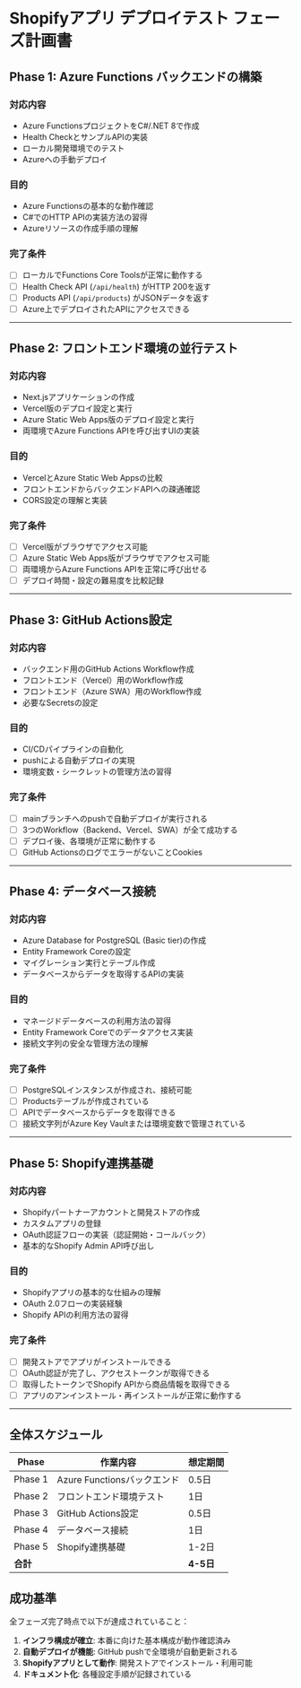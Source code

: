 # Shopifyアプリ デプロイテスト フェーズ計画書

## Phase 1: Azure Functions バックエンドの構築

### 対応内容

- Azure FunctionsプロジェクトをC#/.NET 8で作成
- Health CheckとサンプルAPIの実装
- ローカル開発環境でのテスト
- Azureへの手動デプロイ

### 目的

- Azure Functionsの基本的な動作確認
- C#でのHTTP APIの実装方法の習得
- Azureリソースの作成手順の理解

### 完了条件

- [ ]  ローカルでFunctions Core Toolsが正常に動作する
- [ ]  Health Check API (`/api/health`) がHTTP 200を返す
- [ ]  Products API (`/api/products`) がJSONデータを返す
- [ ]  Azure上でデプロイされたAPIにアクセスできる

---

## Phase 2: フロントエンド環境の並行テスト

### 対応内容

- Next.jsアプリケーションの作成
- Vercel版のデプロイ設定と実行
- Azure Static Web Apps版のデプロイ設定と実行
- 両環境でAzure Functions APIを呼び出すUIの実装

### 目的

- VercelとAzure Static Web Appsの比較
- フロントエンドからバックエンドAPIへの疎通確認
- CORS設定の理解と実装

### 完了条件

- [ ]  Vercel版がブラウザでアクセス可能
- [ ]  Azure Static Web Apps版がブラウザでアクセス可能
- [ ]  両環境からAzure Functions APIを正常に呼び出せる
- [ ]  デプロイ時間・設定の難易度を比較記録

---

## Phase 3: GitHub Actions設定

### 対応内容

- バックエンド用のGitHub Actions Workflow作成
- フロントエンド（Vercel）用のWorkflow作成
- フロントエンド（Azure SWA）用のWorkflow作成
- 必要なSecretsの設定

### 目的

- CI/CDパイプラインの自動化
- pushによる自動デプロイの実現
- 環境変数・シークレットの管理方法の習得

### 完了条件

- [ ]  mainブランチへのpushで自動デプロイが実行される
- [ ]  3つのWorkflow（Backend、Vercel、SWA）が全て成功する
- [ ]  デプロイ後、各環境が正常に動作する
- [ ]  GitHub ActionsのログでエラーがないことCookies

---

## Phase 4: データベース接続

### 対応内容

- Azure Database for PostgreSQL (Basic tier)の作成
- Entity Framework Coreの設定
- マイグレーション実行とテーブル作成
- データベースからデータを取得するAPIの実装

### 目的

- マネージドデータベースの利用方法の習得
- Entity Framework Coreでのデータアクセス実装
- 接続文字列の安全な管理方法の理解

### 完了条件

- [ ]  PostgreSQLインスタンスが作成され、接続可能
- [ ]  Productsテーブルが作成されている
- [ ]  APIでデータベースからデータを取得できる
- [ ]  接続文字列がAzure Key Vaultまたは環境変数で管理されている

---

## Phase 5: Shopify連携基礎

### 対応内容

- Shopifyパートナーアカウントと開発ストアの作成
- カスタムアプリの登録
- OAuth認証フローの実装（認証開始・コールバック）
- 基本的なShopify Admin API呼び出し

### 目的

- Shopifyアプリの基本的な仕組みの理解
- OAuth 2.0フローの実装経験
- Shopify APIの利用方法の習得

### 完了条件

- [ ]  開発ストアでアプリがインストールできる
- [ ]  OAuth認証が完了し、アクセストークンが取得できる
- [ ]  取得したトークンでShopify APIから商品情報を取得できる
- [ ]  アプリのアンインストール・再インストールが正常に動作する

---

## 全体スケジュール

| Phase | 作業内容 | 想定期間 |
| --- | --- | --- |
| Phase 1 | Azure Functionsバックエンド | 0.5日 |
| Phase 2 | フロントエンド環境テスト | 1日 |
| Phase 3 | GitHub Actions設定 | 0.5日 |
| Phase 4 | データベース接続 | 1日 |
| Phase 5 | Shopify連携基礎 | 1-2日 |
| **合計** |  | **4-5日** |

## 成功基準

全フェーズ完了時点で以下が達成されていること：

1. **インフラ構成が確立**: 本番に向けた基本構成が動作確認済み
2. **自動デプロイが機能**: GitHub pushで全環境が自動更新される
3. **Shopifyアプリとして動作**: 開発ストアでインストール・利用可能
4. **ドキュメント化**: 各種設定手順が記録されている